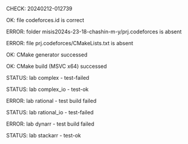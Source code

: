 CHECK: 20240212-012739
OK: file codeforces.id is correct
ERROR: folder misis2024s-23-18-chashin-m-y/prj.codeforces is absent
ERROR: file prj.codeforces/CMakeLists.txt is absent
OK: CMake generator successed
OK: CMake build (MSVC x64) successed
STATUS: lab complex - test-failed
STATUS: lab complex_io - test-ok
ERROR: lab rational - test build failed
STATUS: lab rational_io - test-failed
ERROR: lab dynarr - test build failed
STATUS: lab stackarr - test-ok
